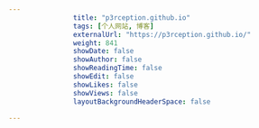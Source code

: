 ---
                title: "p3rception.github.io"
                tags: [个人网站, 博客]
                externalUrl: "https://p3rception.github.io/"
                weight: 841
                showDate: false
                showAuthor: false
                showReadingTime: false
                showEdit: false
                showLikes: false
                showViews: false
                layoutBackgroundHeaderSpace: false
                ---

